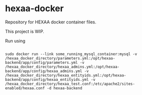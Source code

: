 # hexaa-docker

Repository for HEXAA docker container files.

This project is WIP.

Run  using

```

sudo docker run --link some_running_mysql_container:mysql -v /hexaa_docker_directory/parameters.yml:/opt/hexaa-backend/app/config/parameters.yml -v /hexaa_docker_directory/hexaa_admins.yml:/opt/hexaa-backend/app/config/hexaa_admins.yml -v /hexaa_docker_directory/hexaa_entityids.yml:/opt/hexaa-backend/app/config/hexaa_entityids.yml -v /hexaa_docker_directory/hexaa_test.conf:/etc/apache2/sites-enabled/hexaa.conf -d hexaa-backend

```